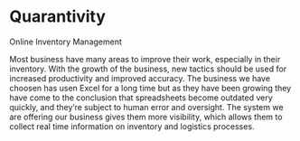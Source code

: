 # Quarantivity

Online Inventory Management

Most business have many areas to improve their work, especially in their inventory. With the growth of the business, new tactics should be used for increased productivity and improved accuracy. The business we have choosen has usen Excel for a long time but as they have been growing they have come to the conclusion that spreadsheets become outdated very quickly, and they’re subject to human error and oversight. 
The system we are offering our business gives them more visibility, which allows them to collect real time information on inventory and logistics processes.

